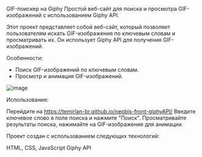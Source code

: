 GIF-поискер на Giphy
Простой веб-сайт для поиска и просмотра GIF-изображений с использованием Giphy API.

Этот проект представляет собой веб-сайт, который позволяет пользователям искать GIF-изображения по ключевым словам и просматривать их. Он использует Giphy API для получения GIF-изображений.

Особенности:

- Поиск GIF-изображений по ключевым словам.
- Просмотр и анимация GIF-изображений.

![image](https://github.com/Temirlan-Br/neobis-front-giphyAPI/assets/102715003/4029b2f0-ac2c-44a6-a78e-e4b936560c18)

Использование:

Перейдите на https://temirlan-br.github.io/neobis-front-giphyAPI/
Введите ключевое слово в поле поиска и нажмите "Поиск".
Просматривайте результаты поиска, нажимайте на GIF-изображение для анимации.

Проект создан с использованием следующих технологий:

HTML, CSS, JavaScript
Giphy API
